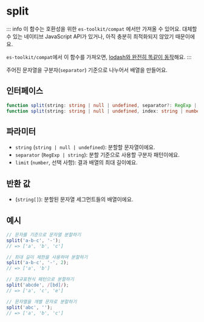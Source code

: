 # split

::: info
이 함수는 호환성을 위한 `es-toolkit/compat` 에서만 가져올 수 있어요. 대체할 수 있는 네이티브 JavaScript API가 있거나, 아직 충분히 최적화되지 않았기 때문이에요.

`es-toolkit/compat`에서 이 함수를 가져오면, [lodash와 완전히 똑같이 동작](../../../compatibility.md)해요.
:::

주어진 문자열을 구분자(`separator`) 기준으로 나누어서 배열을 만들어요.

## 인터페이스

```typescript
function split(string: string | null | undefined, separator?: RegExp | string, limit?: number): string[];
function split(string: string | null | undefined, index: string | number, guard: object): string[];
```

## 파라미터

- `string` (`string | null | undefined`): 분할할 문자열이에요.
- `separator` (`RegExp | string`): 분할 기준으로 사용할 구분자 패턴이에요.
- `limit` (`number`, 선택 사항): 결과 배열의 최대 길이예요.

## 반환 값

- (`string[]`): 분할된 문자열 세그먼트들의 배열이에요.

## 예시

```js
// 문자를 기준으로 문자열 분할하기
split('a-b-c', '-');
// => ['a', 'b', 'c']

// 최대 길이 제한을 사용하여 분할하기
split('a-b-c', '-', 2);
// => ['a', 'b']

// 정규표현식 패턴으로 분할하기
split('abcde', /[bd]/);
// => ['a', 'c', 'e']

// 문자열을 개별 문자로 분할하기
split('abc', '');
// => ['a', 'b', 'c']
```
